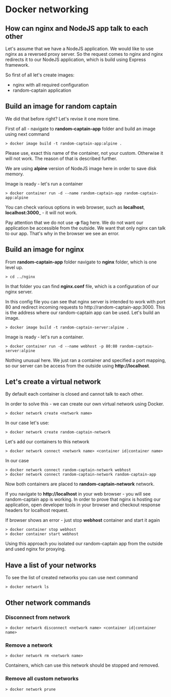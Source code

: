 # Docker networking

## How can nginx and NodeJS app talk to each other

Let's assume that we have a NodeJS application. We would like to use nginx as a reversed proxy server.
So the request comes to nginx and nginx redirects it to our NodeJS application, which is build using Express framework.

So first of all let's create images:
* nginx with all required configuration
* random-captain application

## Build an image for random captain

We did that before right? Let's revise it one more time.

First of all - navigate to __**random-captain-app**__ folder and build an image using next command

```
> docker image build -t random-captain-app:alpine .
```

Please use, exact this name of the container, not your custom. Otherwise it will not work.
The reason of that is described further.

We are using __**alpine**__ version of NodeJS image here in order to save disk memory.

Image is ready - let's run a container

```
> docker container run -d --name random-captain-app random-captain-app:alpine
```
You can check various options in web browser, such as __**localhost**__, __**localhost:3000**___ - it will not work.

Pay attention that we do not use __**\-p**__ flag here. We do not want our application be accessible from the outside. 
We want that only nginx can talk to our app. That's why in the browser we see an error.

## Build an image for nginx

From __**random-captain-app**__ folder navigate to __**nginx**__ folder, which is one level up.

```
> cd ../nginx
```

In that folder you can find __**nginx.conf**__ file, which is a configuration of our nginx server.

In this config file you can see that nginx server is intended to work with port 80 and redirect incoming requests to http://random-captain-app:3000.
This is the address where our random-captain app can be used. Let's build an image.

```
> docker image build -t random-captain-server:alpine .
```

Image is ready - let's run a container.

```
> docker container run -d --name webhost -p 80:80 random-captain-server:alpine
```

Nothing unusual here. We just ran a container and specified a port mapping, so our server can be access from the outside using __**http://localhost**__.

## Let's create a virtual network

By default each container is closed and cannot talk to each other.

In order to solve this - we can create our own virtual network using Docker.

```
> docker network create <network name>
```

In our case let's use:

```
> docker network create random-captain-network
```

Let's add our containers to this network

```
> docker network connect <network name> <container id|container name>
```

In our case 

```
> docker network connect random-captain-network webhost
> docker network connect random-captain-network random-captain-app
```

Now both  containers are placed to __**random-captain-network**__ network.

If you navigate to __**http://localhost**__ in your web browser - you will see random-captain app is working.
In order to prove that nginx is hosting our application, open developer tools in your browser and checkout response headers for localhost request.

If browser shows an error - just stop __**webhost**__ container and start it again

```
> docker container stop webhost
> docker container start webhost
```

Using this approach you isolated our random-captain app from the outside and used nginx for proxying.

## Have a list of your networks

To see the list of created networks you can use next command

```
> docker network ls
```

## Other network commands

### Disconnect from network

```
> docker network disconnect <network name> <container id|container name>
```


### Remove a network

```
> docker network rm <network name>
```

Containers, which can use this network should be stopped and removed.

### Remove all custom networks
```
> docker network prune
```